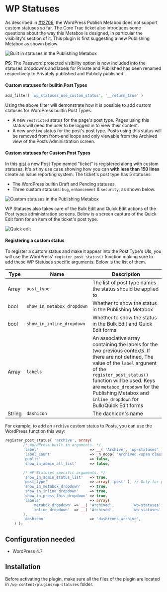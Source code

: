 # WP Statuses

As described in [#12706](https://core.trac.wordpress.org/ticket/12706), the WordPress Publish Metabox does not support custom statuses so far. The Core Trac ticket also introduces some questions about the way this Metabox is designed, in particular the visibility's section of it. This plugin is first suggesting a new Publishing Metabox as shown below.

![Built in statuses in the Publishing Metabox](https://cldup.com/7_IigUCAPn.png)

**PS**: The Password protected visibility option is now included into the statuses dropdowns and labels for Private and Published has been renamed respectively to Privately published and Publicly published.

#### Custom statuses for builtin Post Types

```php
add_filter( 'wp_statuses_use_custom_status', '__return_true' )
```

Using the above filter will demonstrate how it is possible to add custom statuses for WordPress builtin Post Types.

+ A new `restricted` status for the page's post type. Pages using this status will need the user to be logged in to view their content.
+ A new `archive` status for the post's post type. Posts using this status will be removed from front-end loops and only viewable from the Archived view of the Posts Administration screen.

#### Custom statuses for Custom Post Types

In this [gist](https://gist.github.com/imath/2b6d2ce1ead6aba11c8ad12c6beb4770) a new Post Type named "ticket" is registered along with custom statuses. It's a tiny use case showing how you can __with less than 150 lines__ create an Issue reporting system. The ticket's post type has 5 statuses:

+ The WordPress builtin Draft and Pending statuses,
+ Three custom statuses: `bug`, `enhancement` & `security`, as shown below.

![Custom statuses in the Publishing Metabox](https://cldup.com/XYjl4OAMe5.png)

WP Statuses also takes care of the Bulk Edit and Quick Edit actions of the Post types administration screens. Below is a screen capture of the Quick Edit form for an item of the ticket's post type.

![Quick edit](https://cldup.com/sQT7XjRQy9.png)

#### Registering a custom status

To register a custom status and make it appear into the Post Type's UIs, you will use the WordPress' `register_post_status()` function making sure to add these WP Statuses specific arguments. Below is the list of them.

|Type| Name | Description |
| --- | --- | --- |
| Array | `post_type` | The list of post type names the status should be applied to |
| bool | `show_in_metabox_dropdown` | Whether to show the status in the Publishing Metabox |
| bool | `show_in_inline_dropdown` | Whether to show the status in the Bulk Edit and Quick Edit forms |
| Array | `labels` | An associative array containing the labels for the two previous contexts. If there are not defined, The value of the `label` argunent of the `register_post_status()` function will be used. Keys are `metabox_dropdown` for the Publishing Metabox and `inline_dropdown` for Bulk/Quick Edit forms |
| String | `dashicon` | The dachicon's name |

For example, to add an `archive` custom status to Posts, you can use the WordPress function this way:

```php
register_post_status( 'archive', array(
		/* WordPress built in arguments. */
		'label'                       => __( 'Archive', 'wp-statuses' ),
		'label_count'                 => _n_noop( 'Archived <span class="count">(%s)</span>', 'Archived <span class="count">(%s)</span>', 'wp-statuses' ),
		'public'                      => false,
		'show_in_admin_all_list'      => false,

		/* WP Statuses specific arguments. */
		'show_in_admin_status_list'   => true,
		'post_type'                   => array( 'post' ), // Only for posts!
		'show_in_metabox_dropdown'    => true,
		'show_in_inline_dropdown'     => true,
		'show_in_press_this_dropdown' => true,
		'labels'                      => array(
			'metabox_dropdown' => __( 'Archived',        'wp-statuses' ),
			'inline_dropdown'  => __( 'Archived',        'wp-statuses' ),
		),
		'dashicon'                    => 'dashicons-archive',
	) );
```

## Configuration needed

+ WordPress 4.7

## Installation

Before activating the plugin, make sure all the files of the plugin are located in `/wp-content/plugins/wp-statuses` folder.
